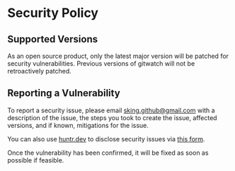 # Security Policy

## Supported Versions

As an open source product, only the latest major version will be patched for security vulnerabilities. Previous versions of gitwatch will not be retroactively patched.

## Reporting a Vulnerability

To report a security issue, please email [sking.github@gmail.com](mailto:sking.github@gmail.com) with a description of the issue, the steps you took to create the issue, affected versions, and if known, mitigations for the issue.

You can also use [huntr.dev](https://huntr.dev) to disclose security issues via [this form](https://huntr.dev/bounties/disclose/?target=https://github.com/Stephen-RA-King/gitwatch).

Once the vulnerability has been confirmed, it will be fixed as soon as possible if feasible.

